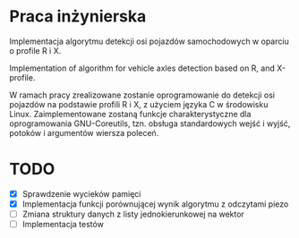 # Praca inżynierska
Implementacja algorytmu detekcji osi pojazdów samochodowych w oparciu o profile R i X.

Implementation of algorithm for vehicle axles detection based on R, and X-profile.

W ramach pracy zrealizowane zostanie oprogramowanie do detekcji osi pojazdów na podstawie profili R i X,
 z użyciem języka C  w środowisku Linux.
 Zaimplementowane zostaną funkcje charakterystyczne dla oprogramowania GNU-Coreutils,
 tzn. obsługa standardowych wejść i wyjść, potoków i argumentów wiersza poleceń.

 # TODO
  - [x] Sprawdzenie wycieków pamięci
  - [x] Implementacja funkcji porównującej wynik algorytmu z odczytami piezo
  - [ ] Zmiana struktury danych z listy jednokierunkowej na wektor
  - [ ] Implementacja testów